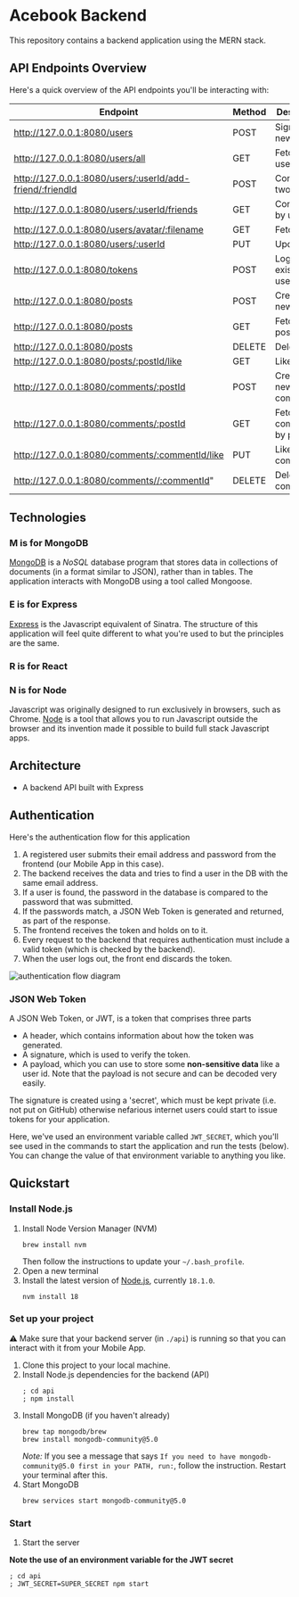 # Acebook Backend

This repository contains a backend application using the MERN stack. 


## API Endpoints Overview

Here's a quick overview of the API endpoints you'll be interacting with:

| Endpoint                                                  | Method |  Description             | 
|-----------------------------------------------------------|--------|--------------------------|
| http://127.0.0.1:8080/users                               | POST   | Sign up a new user       |
| http://127.0.0.1:8080/users/all                           | GET    | Fetch all users          | 
| http://127.0.0.1:8080/users/:userId/add-friend/:friendId  | POST   | Connect two users        | 
| http://127.0.0.1:8080/users/:userId/friends               | GET    | Connections by users     | 
| http://127.0.0.1:8080/users/avatar/:filename              | GET    | Fetch avatar             | 
| http://127.0.0.1:8080/users/:userId                       | PUT    | Update user              | 
| http://127.0.0.1:8080/tokens                              | POST   | Log in an existing user  | 
| http://127.0.0.1:8080/posts                               | POST   | Create a new post        | 
| http://127.0.0.1:8080/posts                               | GET    | Fetch all posts          | 
| http://127.0.0.1:8080/posts                               | DELETE | Delete post              | 
| http://127.0.0.1:8080/posts/:postId/like                  | GET    | Like posts               | 
| http://127.0.0.1:8080/comments/:postId                    | POST   | Create a new comment     |
| http://127.0.0.1:8080/comments/:postId                    | GET    | Fetch comments by post   |
| http://127.0.0.1:8080/comments/:commentId/like            | PUT    | Like comment             |
| http://127.0.0.1:8080/comments//:commentId"               | DELETE | Delete comment           |



## Technologies

### **M** is for MongoDB
[MongoDB](https://www.mongodb.com/) is a _NoSQL_ database program that stores
data in collections of documents (in a format similar to JSON), rather than in
tables. The application interacts with MongoDB using a tool called Mongoose.

### **E** is for Express
[Express](https://expressjs.com/) is the Javascript equivalent of Sinatra. The
structure of this application will feel quite different to what you're used to
but the principles are the same.

### **R** is for React

### **N** is for Node
Javascript was originally designed to run exclusively in browsers, such as
Chrome. [Node](https://nodejs.org/en/) is a tool that allows you to run
Javascript outside the browser and its invention made it possible to build full
stack Javascript apps.


## Architecture

- A backend API built with Express



## Authentication

Here's the authentication flow for this application

1. A registered user submits their email address and password from the frontend
   (our Mobile App in this case).
2. The backend receives the data and tries to find a user in the DB with the
   same email address.
3. If a user is found, the password in the database is compared to the password
   that was submitted.
4. If the passwords match, a JSON Web Token is generated and returned, as part
   of the response.
5. The frontend receives the token and holds on to it.
6. Every request to the backend that requires authentication must include a
   valid token (which is checked by the backend).
7. When the user logs out, the front end discards the token.

![authentication flow diagram](./diagrams/auth_flow.png)

### JSON Web Token

A JSON Web Token, or JWT, is a token that comprises three parts

- A header, which contains information about how the token was generated.
- A signature, which is used to verify the token.
- A payload, which you can use to store some **non-sensitive data** like a user
  id. Note that the payload is not secure and can be decoded very easily.

The signature is created using a 'secret', which must be kept private (i.e. not
put on GitHub) otherwise nefarious internet users could start to issue tokens
for your application.

Here, we've used an environment variable called `JWT_SECRET`, which you'll see
used in the commands to start the application and run the tests (below). You can
change the value of that environment variable to anything you like.


## Quickstart

### Install Node.js

1. Install Node Version Manager (NVM)
   ```
   brew install nvm
   ```
   Then follow the instructions to update your `~/.bash_profile`.
2. Open a new terminal
3. Install the latest version of [Node.js](https://nodejs.org/en/), currently `18.1.0`.
   ```
   nvm install 18
   ```

### Set up your project

:warning: Make sure that your backend server (in `./api`) is running so that you
can interact with it from your Mobile App.


1. Clone this project to your local machine.
2. Install Node.js dependencies for the backend (API)
   ```
   ; cd api
   ; npm install
   ```
3. Install MongoDB (if you haven't already)
   ```
   brew tap mongodb/brew
   brew install mongodb-community@5.0
   ```
   *Note:* If you see a message that says `If you need to have
   mongodb-community@5.0 first in your PATH, run:`, follow the instruction.
   Restart your terminal after this.
4. Start MongoDB
   ```
   brew services start mongodb-community@5.0
   ```

### Start

1. Start the server

  **Note the use of an environment variable for the JWT secret**

   ```
   ; cd api
   ; JWT_SECRET=SUPER_SECRET npm start
   ```


